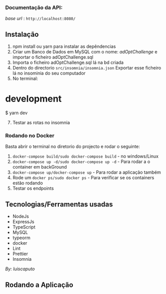 ### **Documentação da API**:

_base url_ : `http://localhost:8080/`

## Instalação

1. npm install ou yarn para instalar as depêndencias
2. Criar um Banco de Dados em MySQL com o nome: _adOptChallenge_ e importar o ficheiro adOptChallenge.sql
3. Importa o ficheiro adOptChallenge.sql lá na bd criada
5. Dentro do directorio `src/insomnia/insomnia.json`
   Exportar esse ficheiro lá no insominia do seu computador
6. No terminal:

# development

$ yarn dev


7. Testar as rotas no insomnia

### **Rodando no Docker**

Basta abrir o terminal no diretorio do projecto e rodar o seguinte:

1.  `docker-compose build/sudo docker-compose build` - no windows/Linux
2.  `docker-compose up -d/sudo docker-compose up -d` - Para rodar a o container em backGround
3.  `docker-compose up/docker-compose up` - Para rodar a aplicação também
4.  Rode um `docker ps/sudo docker ps` - Para verificar se os containers estão rodando
5.  Testar os endpoints


## **Tecnologias/Ferramentas usadas**

- NodeJs
- ExpressJs
- TypeScript
- MySQL
- typeorm
- docker
- Lint
- Prettier
- Insomnia

_By: luiscaputo_

## Rodando a Aplicação
